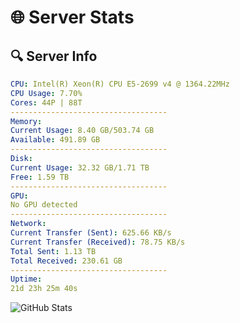 # 🌐 Server Stats
## 🔍 Server Info
```yaml
CPU: Intel(R) Xeon(R) CPU E5-2699 v4 @ 1364.22MHz
CPU Usage: 7.70%
Cores: 44P | 88T
-----------------------------------
Memory:
Current Usage: 8.40 GB/503.74 GB
Available: 491.89 GB
-----------------------------------
Disk:
Current Usage: 32.32 GB/1.71 TB
Free: 1.59 TB
-----------------------------------
GPU:
No GPU detected
-----------------------------------
Network:
Current Transfer (Sent): 625.66 KB/s
Current Transfer (Received): 78.75 KB/s
Total Sent: 1.13 TB
Total Received: 230.61 GB
-----------------------------------
Uptime:
21d 23h 25m 40s
```
![GitHub Stats](https://img.shields.io/badge/Updated-2025-05-11_16:34:28-blue)